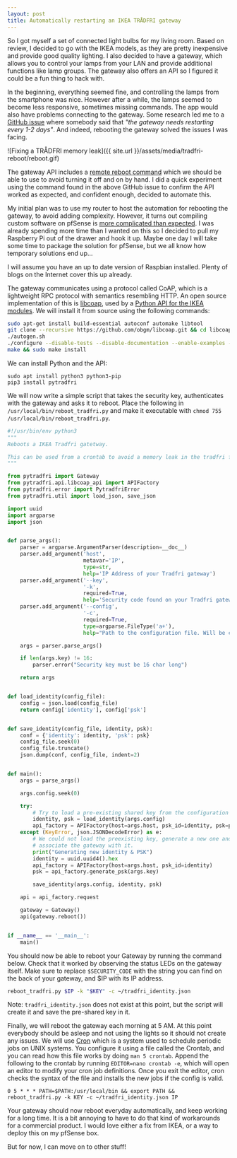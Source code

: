 ```yaml
---
layout: post
title: Automatically restarting an IKEA TRÅDFRI gateway
---
```


So I got myself a set of connected light bulbs for my living room.
Based on review, I decided to go with the IKEA models, as they are pretty inexpensive and provide good quality lighting.
I also decided to have a gateway, which allows you to control your lamps from your LAN and provide additional functions like lamp groups.
The gateway also offers an API so I figured it could be a fun thing to hack with. 

In the beginning, everything seemed fine, and controlling the lamps from the smartphone was nice.
However after a while, the lamps seemed to become less responsive, sometimes missing commands.
The app would also have problems connecting to the gateway.
Some research led me to a [GitHub issue](https://github.com/ggravlingen/pytradfri/issues/54) where somebody said that *"the gateway needs restarting every 1-2 days"*.
And indeed, rebooting the gateway solved the issues I was facing.

![Fixing a TRÅDFRI memory leak]({{ site.url }}/assets/media/tradfri-reboot/reboot.gif)

The gateway API includes a [remote reboot command](https://github.com/ggravlingen/pytradfri/blob/70ff6b83c6c64708f7ed22f2193406b0a10b0e64/pytradfri/gateway.py#L171-L179) which we should be able to use to avoid turning it off and on by hand.
I did a quick experiment using the command found in the above GitHub issue to confirm the API worked as expected, and confident enough, decided to automate this.

My initial plan was to use my router to host the automation for rebooting the gateway, to avoid adding complexity.
However, it turns out compiling custom software on pfSense is [more complicated than expected](https://docs.netgate.com/pfsense/en/latest/development/compiling-software-on-the-firewall.html).
I was already spending more time than I wanted on this so I decided to pull my Raspberry Pi out of the drawer and hook it up.
Maybe one day I will take some time to package the solution for pfSense, but we all know how temporary solutions end up... 

I will assume you have an up to date version of Raspbian installed.
Plenty of blogs on the Internet cover this up already.

The gateway communicates using a protocol called CoAP, which is a lightweight RPC protocol with semantics resembling HTTP.
An open source implementation of this is [libcoap](https://libcoap.net/), used by a [Python API for the IKEA modules](https://github.com/ggravlingen/pytradfri).
We will install it from source using the following commands:

```bash
sudo apt-get install build-essential autoconf automake libtool
git clone --recursive https://github.com/obgm/libcoap.git && cd libcoap
./autogen.sh
./configure --disable-tests --disable-documentation --enable-examples --with-tinydtls --disable-shared --prefix=/usr/local
make && sudo make install
```

We can install Python and the API:

```shell
sudo apt install python3 python3-pip
pip3 install pytradfri
```

We will now write a simple script that takes the security key, authenticates with the gateway and asks it to reboot.
Place the following in `/usr/local/bin/reboot_tradfri.py` and make it executable with `chmod 755 /usr/local/bin/reboot_tradfri.py`.

```python
#!/usr/bin/env python3
"""
Reboots a IKEA Tradfri gatetway.

This can be used from a crontab to avoid a memory leak in the tradfri firmware.
"""

from pytradfri import Gateway
from pytradfri.api.libcoap_api import APIFactory
from pytradfri.error import PytradfriError
from pytradfri.util import load_json, save_json

import uuid
import argparse
import json


def parse_args():
    parser = argparse.ArgumentParser(description=__doc__)
    parser.add_argument('host',
                        metavar='IP',
                        type=str,
                        help='IP Address of your Tradfri gateway')
    parser.add_argument('--key',
                        '-k',
                        required=True,
                        help='Security code found on your Tradfri gateway')
    parser.add_argument('--config',
                        '-c',
                        required=True,
                        type=argparse.FileType('a+'),
                        help="Path to the configuration file. Will be created if it does not exist.")

    args = parser.parse_args()

    if len(args.key) != 16:
        parser.error("Security key must be 16 char long")

    return args


def load_identity(config_file):
    config = json.load(config_file)
    return config['identity'], config['psk']


def save_identity(config_file, identity, psk):
    conf = {'identity': identity, 'psk': psk}
    config_file.seek(0)
    config_file.truncate()
    json.dump(conf, config_file, indent=2)


def main():
    args = parse_args()

    args.config.seek(0)

    try:
        # Try to load a pre-existing shared key from the configuration file
        identity, psk = load_identity(args.config)
        api_factory = APIFactory(host=args.host, psk_id=identity, psk=psk)
    except (KeyError, json.JSONDecodeError) as e:
        # We could not load the preexisting key, generate a new one and
        # associate the gateway with it.
        print("Generating new identity & PSK")
        identity = uuid.uuid4().hex
        api_factory = APIFactory(host=args.host, psk_id=identity)
        psk = api_factory.generate_psk(args.key)

        save_identity(args.config, identity, psk)

    api = api_factory.request

    gateway = Gateway()
    api(gateway.reboot())


if __name__ == '__main__':
    main()
```


You should now be able to reboot your Gateway by running the command below.
Check that it worked by observing the status LEDs on the gateway itself.
Make sure to replace `$SECURITY_CODE` with the string you can find on the back of your gateway, and $IP with its IP address.

```bash
reboot_tradfri.py $IP -k "$KEY" -c ~/tradfri_identity.json
```

Note: `tradfri_identity.json` does not exist at this point, but the script will create it and save the pre-shared key in it.

Finally, we will reboot the gateway each morning at 5 AM.
At this point everybody should be asleep and not using the lights so it should not create any issues.
We will use [Cron](https://en.wikipedia.org/wiki/Cron) which is a system used to schedule periodic jobs on UNIX systems.
You configure it using a file called the Crontab, and you can read how this file works by doing `man 5 crontab`.
Append the following to the crontab by running `EDITOR=nano crontab -e`, which will open an editor to modify your cron job definitions.
Once you exit the editor, cron checks the syntax of the file and installs the new jobs if the config is valid.

```
0 5 * * * PATH=$PATH:/usr/local/bin && export PATH && reboot_tradfri.py -k KEY -c ~/tradfri_identity.json IP
```

Your gateway should now reboot everyday automatically, and keep working for a long time.
It is a bit annoying to have to do that kind of workarounds for a commercial product.
I would love either a fix from IKEA, or a way to deploy this on my pfSense box.

But for now, I can move on to other stuff!
